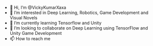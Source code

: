 - 👋 Hi, I’m @VickyKumarXaxa
- 👀 I’m interested in Deep Learning, Robotics, Game Development and Visual Novels
- 🌱 I’m currently learning Tensorflow and Unity
- 💞️ I’m looking to collaborate on Deep Learning using TensorFlow and Unity Game Development
- 📫 How to reach me

<!---
VickyKumarXaxa/VickyKumarXaxa is a ✨ special ✨ repository because its `README.md` (this file) appears on your GitHub profile.
You can click the Preview link to take a look at your changes.
--->
